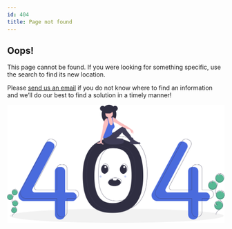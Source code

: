 ```yaml
---
id: 404
title: Page not found
---
```


## Oops!

This page cannot be found.
If you were looking for something specific, use the search to find its new location.

Please [send us an email](mailto:contact@front-commerce.com) if you do not know where to find an information and we’ll do our best to find a solution in a timely manner!

![Error 404](images/undraw_404.svg)